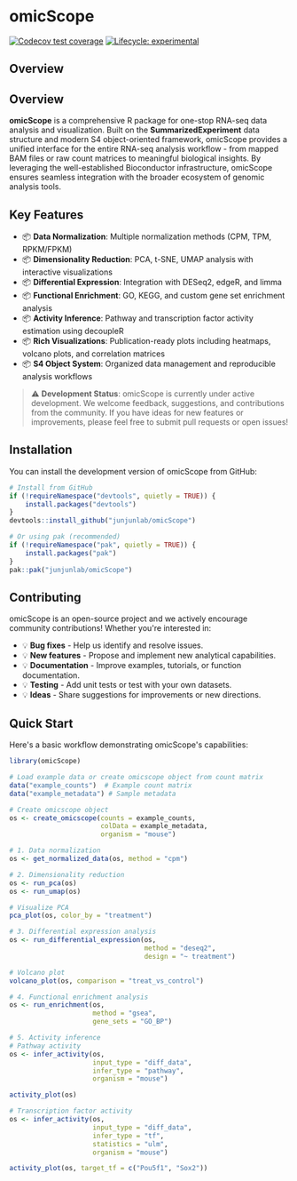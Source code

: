 # omicScope

<!-- badges: start -->

[![Codecov test coverage](https://codecov.io/gh/junjunlab/omicScope/branch/main/graph/badge.svg)](https://codecov.io/gh/junjunlab/omicScope?branch=main) [![Lifecycle: experimental](https://img.shields.io/badge/lifecycle-experimental-orange.svg)](https://lifecycle.r-lib.org/articles/stages.html#experimental)

<!-- badges: end -->

## Overview

## Overview

**omicScope** is a comprehensive R package for one-stop RNA-seq data analysis and visualization. Built on the **SummarizedExperiment** data structure and modern S4 object-oriented framework, omicScope provides a unified interface for the entire RNA-seq analysis workflow - from mapped BAM files or raw count matrices to meaningful biological insights. By leveraging the well-established Bioconductor infrastructure, omicScope ensures seamless integration with the broader ecosystem of genomic analysis tools.

## Key Features

-   📦 **Data Normalization**: Multiple normalization methods (CPM, TPM, RPKM/FPKM)
-   📦 **Dimensionality Reduction**: PCA, t-SNE, UMAP analysis with interactive visualizations
-   📦 **Differential Expression**: Integration with DESeq2, edgeR, and limma
-   📦 **Functional Enrichment**: GO, KEGG, and custom gene set enrichment analysis
-   📦 **Activity Inference**: Pathway and transcription factor activity estimation using decoupleR
-   📦 **Rich Visualizations**: Publication-ready plots including heatmaps, volcano plots, and correlation matrices
-   📦 **S4 Object System**: Organized data management and reproducible analysis workflows

> ⚠️ **Development Status**: omicScope is currently under active development. We welcome feedback, suggestions, and contributions from the community. If you have ideas for new features or improvements, please feel free to submit pull requests or open issues!

## Installation

You can install the development version of omicScope from GitHub:

``` r
# Install from GitHub
if (!requireNamespace("devtools", quietly = TRUE)) {
    install.packages("devtools")
}
devtools::install_github("junjunlab/omicScope")

# Or using pak (recommended)
if (!requireNamespace("pak", quietly = TRUE)) {
    install.packages("pak")
}
pak::pak("junjunlab/omicScope")
```

## Contributing

omicScope is an open-source project and we actively encourage community contributions! Whether you're interested in:

-   💡 **Bug fixes** - Help us identify and resolve issues.
-   💡 **New features** - Propose and implement new analytical capabilities.
-   💡 **Documentation** - Improve examples, tutorials, or function documentation.
-   💡 **Testing** - Add unit tests or test with your own datasets.
-   💡 **Ideas** - Share suggestions for improvements or new directions.

## Quick Start

Here's a basic workflow demonstrating omicScope's capabilities:

``` r
library(omicScope)

# Load example data or create omicscope object from count matrix
data("example_counts")  # Example count matrix
data("example_metadata") # Sample metadata

# Create omicscope object
os <- create_omicscope(counts = example_counts, 
                       colData = example_metadata,
                       organism = "mouse")

# 1. Data normalization
os <- get_normalized_data(os, method = "cpm")

# 2. Dimensionality reduction
os <- run_pca(os)
os <- run_umap(os)

# Visualize PCA
pca_plot(os, color_by = "treatment")

# 3. Differential expression analysis
os <- run_differential_expression(os, 
                                  method = "deseq2",
                                  design = "~ treatment")

# Volcano plot
volcano_plot(os, comparison = "treat_vs_control")

# 4. Functional enrichment analysis
os <- run_enrichment(os, 
                     method = "gsea",
                     gene_sets = "GO_BP")

# 5. Activity inference
# Pathway activity
os <- infer_activity(os, 
                     input_type = "diff_data",
                     infer_type = "pathway",
                     organism = "mouse")

activity_plot(os)

# Transcription factor activity  
os <- infer_activity(os, 
                     input_type = "diff_data",
                     infer_type = "tf",
                     statistics = "ulm",
                     organism = "mouse")

activity_plot(os, target_tf = c("Pou5f1", "Sox2"))
```
